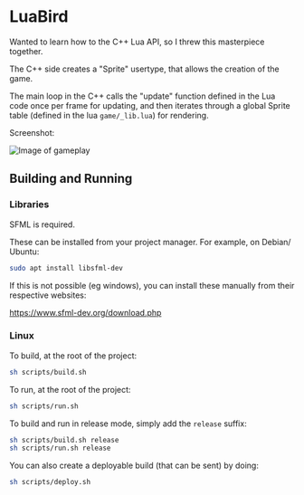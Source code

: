 # LuaBird

Wanted to learn how to the C++ Lua API, so I threw this masterpiece together.

The C++ side creates a "Sprite" usertype, that allows the creation of the game.

The main loop in the C++ calls the "update" function defined in the Lua code once per frame for updating, and then iterates through a global Sprite table (defined in the lua `game/_lib.lua`) for rendering.

Screenshot:

![Image of gameplay](https://i.imgur.com/aRQ7yhH.png)

## Building and Running

### Libraries

SFML is required.

These can be installed from your project manager. For example, on Debian/ Ubuntu:

```sh
sudo apt install libsfml-dev
```

If this is not possible (eg windows), you can install these manually from their respective websites:

https://www.sfml-dev.org/download.php

### Linux

To build, at the root of the project:

```sh
sh scripts/build.sh
```

To run, at the root of the project:

```sh
sh scripts/run.sh
```

To build and run in release mode, simply add the `release` suffix:

```sh
sh scripts/build.sh release
sh scripts/run.sh release
```

You can also create a deployable build (that can be sent) by doing:

```sh
sh scripts/deploy.sh
```
